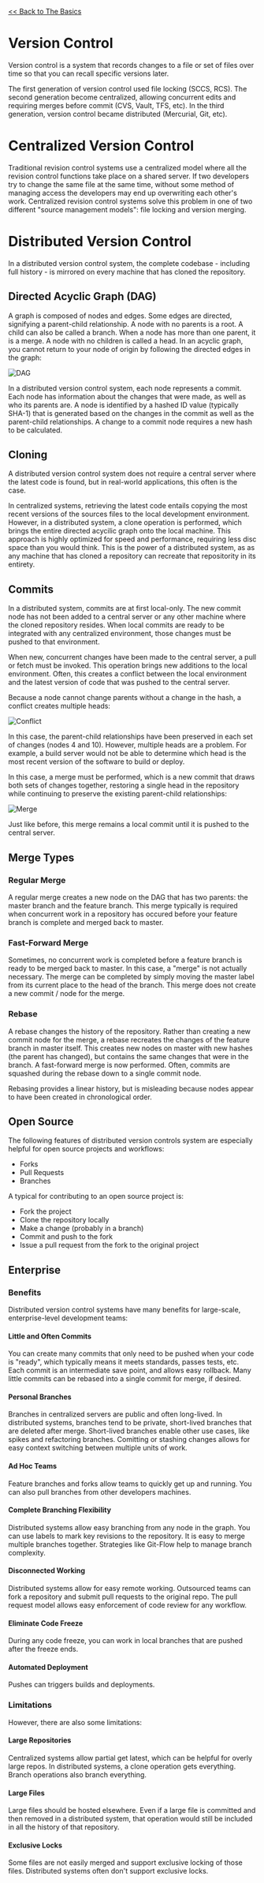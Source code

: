 [<< Back to The Basics](index.md)

# Version Control
Version control is a system that records changes to a file or set of files over time so that you can recall specific versions later.

The first generation of version control used file locking (SCCS, RCS).  The second generation become centralized, allowing concurrent edits and requiring merges before commit (CVS, Vault, TFS, etc).  In the third generation, version control became distributed (Mercurial, Git, etc).

# Centralized Version Control
Traditional revision control systems use a centralized model where all the revision control functions take place on a shared server. If two developers try to change the same file at the same time, without some method of managing access the developers may end up overwriting each other's work. Centralized revision control systems solve this problem in one of two different "source management models": file locking and version merging.

# Distributed Version Control
In a distributed version control system, the complete codebase - including full history - is mirrored on every machine that has cloned the repository.

## Directed Acyclic Graph (DAG)
A graph is composed of nodes and edges.  Some edges are directed, signifying a parent-child relationship.  A node with no parents is a root.  A child can also be called a branch.  When a node has more than one parent, it is a merge.  A node with no children is called a head.  In an acyclic graph, you cannot return to your node of origin by following the directed edges in the graph:

![DAG](img/dag.png)

In a distributed version control system, each node represents a commit.  Each node has information about the changes that were made, as well as who its parents are.  A node is identified by a hashed ID value (typically SHA-1) that is generated based on the changes in the commit as well as the parent-child relationships.  A change to a commit node requires a new hash to be calculated.

## Cloning
A distributed version control system does not require a central server where the latest code is found, but in real-world applications, this often is the case.  

In centralized systems, retrieving the latest code entails copying the most recent versions of the sources files to the local development environment.  However, in a distributed system, a clone operation is performed, which brings the entire directed acycilic graph onto the local machine.  This approach is highly optimized for speed and performance, requiring less disc space than you would think.  This is the power of a distributed system, as as any machine that has cloned a repository can recreate that repositority in its entirety.

## Commits
In a distributed system, commits are at first local-only.  The new commit node has not been added to a central server or any other machine where the cloned repository resides.  When local commits are ready to be integrated with any centralized environment, those changes must be pushed to that environment.  

When new, concurrent changes have been made to the central server, a pull or fetch must be invoked.  This operation brings new additions to the local environment.  Often, this creates a conflict between the local environment and the latest version of code that was pushed to the central server.  

Because a node cannot change parents without a change in the hash, a conflict creates multiple heads:

![Conflict](img/multiHead.png)

In this case, the parent-child relationships have been preserved in each set of changes (nodes 4 and 10).  However, multiple heads are a problem.  For example, a build server would not be able to determine which head is the most recent version of the software to build or deploy. 

In this case, a merge must be performed, which is a new commit that draws both sets of changes together, restoring a single head in the repository while continuing to preserve the existing parent-child relationships:

![Merge](img/merge.png)

Just like before, this merge remains a local commit until it is pushed to the central server. 

## Merge Types

### Regular Merge
A regular merge creates a new node on the DAG that has two parents: the master branch and the feature branch.  This merge typically is required when concurrent work in a repository has occured before your feature branch is complete and merged back to master.  

### Fast-Forward Merge
Sometimes, no concurrent work is completed before a feature branch is ready to be merged back to master.  In this case, a "merge" is not actually necessary.  The merge can be completed by simply moving the master label from its current place to the head of the branch.  This merge does not create a new commit / node for the merge.

### Rebase
A rebase changes the history of the repository.  Rather than creating a new commit node for the merge, a rebase recreates the changes of the feature branch in master itself.  This creates new nodes on master with new hashes (the parent has changed), but contains the same changes that were in the branch.  A fast-forward merge is now performed. Often, commits are squashed during the rebase down to a single commit node.

Rebasing provides a linear history, but is misleading because nodes appear to have been created in chronological order. 

## Open Source
The following features of distributed version controls system are especially helpful for open source projects and workflows:

- Forks
- Pull Requests
- Branches

A typical for contributing to an open source project is:

- Fork the project
- Clone the repository locally
- Make a change (probably in a branch)
- Commit and push to the fork
- Issue a pull request from the fork to the original project

## Enterprise

### Benefits
Distributed version control systems have many benefits for large-scale, enterprise-level development teams:

#### Little and Often Commits
You can create many commits that only need to be pushed when your code is "ready", which typically means it meets standards, passes tests, etc.  Each commit is an intermediate save point, and allows easy rollback.  Many little commits can be rebased into a single commit for merge, if desired.  

#### Personal Branches
Branches in centralized servers are public and often long-lived.  In distributed systems, branches tend to be private, short-lived branches that are deleted after merge.  Short-lived branches enable other use cases, like spikes and refactoring branches.  Comitting or stashing changes allows for easy context switching between multiple units of work.  

#### Ad Hoc Teams
Feature branches and forks allow teams to quickly get up and running.  You can also pull branches from other developers machines.  

#### Complete Branching Flexibility
Distributed systems allow easy branching from any node in the graph.  You can use labels to mark key revisions to the repository.  It is easy to merge multiple branches together.  Strategies like Git-Flow help to manage branch complexity.  

#### Disconnected Working
Distributed systems allow for easy remote working.  Outsourced teams can fork a repository and submit pull requests to the original repo.  The pull request model allows easy enforcement of code review for any workflow.  

#### Eliminate Code Freeze
During any code freeze, you can work in local branches that are pushed after the freeze ends.

#### Automated Deployment
Pushes can triggers builds and deployments.  

### Limitations
However, there are also some limitations:

#### Large Repositories
Centralized systems allow partial get latest, which can be helpful for overly large repos.  In distributed systems, a clone operation gets everything.  Branch operations also branch everything.  

#### Large Files
Large files should be hosted elsewhere.  Even if a large file is committed and then removed in a distributed system, that operation would still be included in all the history of that repository.  

#### Exclusive Locks
Some files are not easily merged and support exclusive locking of those files.  Distributed systems often don't support exclusive locks.  
